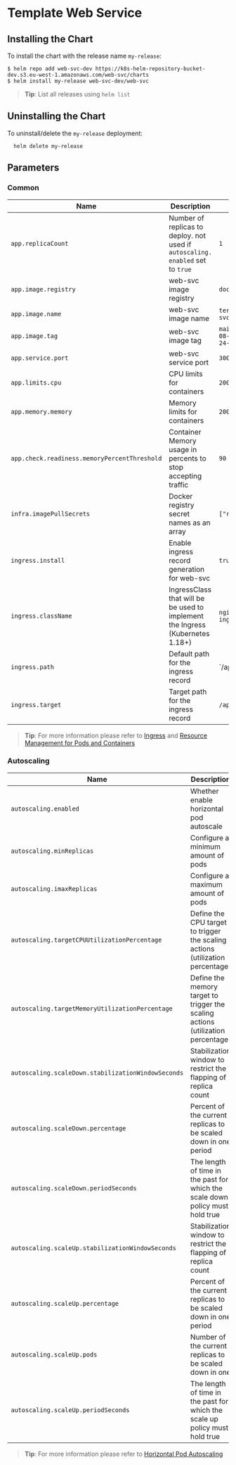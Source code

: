 <!--- app-name: web-svc -->

# Template Web Service 
## Installing the Chart

To install the chart with the release name `my-release`:
```console
$ helm repo add web-svc-dev https://k8s-helm-repository-bucket-dev.s3.eu-west-1.amazonaws.com/web-svc/charts
$ helm install my-release web-svc-dev/web-svc
```

> **Tip**: List all releases using `helm list`

## Uninstalling the Chart

To uninstall/delete the `my-release` deployment:

```console
  helm delete my-release
```

## Parameters

### Common

| Name                                         | Description                                                                    | Value               |
| -------------------------------------------- | ------------------------------------------------------------------------------ | ------------------- |
| `app.replicaCount`                           | Number of replicas to deploy. not used if `autoscaling. enabled` set to `true` | `1`                 |
| `app.image.registry`                         | web-svc image registry                                                         |  `docker.io`        |
| `app.image.name`                             | web-svc image name                                                             |  `terzey/web-svc`   |
| `app.image.tag`                              | web-svc image tag                                                              | `main-2022-08-09T18-24-17` |
| `app.service.port`                           | web-svc service port                                                           |  `3000`             |
| `app.limits.cpu`                             | CPU limits for containers                                                      |  `200m`             |
| `app.memory.memory`                          | Memory limits for containers                                                   |  `200Mi`            |
| `app.check.readiness.memoryPercentThreshold` | Container Memory usage in percents to stop accepting traffic                   |  `90`               |
| `infra.imagePullSecrets`                     | Docker registry secret names as an array                                       |  `["regcred"]`      |
| `ingress.install`                            | Enable ingress record generation for web-svc                                   |  `true`             |
| `ingress.className`                          | IngressClass that will be be used to implement the Ingress (Kubernetes 1.18+)  |  `nginx-ingress`    |
| `ingress.path`                               | Default path for the ingress record                                            |  `/api/v1(/|$)(.*)` |
| `ingress.target`                             | Target path for the ingress record                                             |  `/api/$2`          |

> **Tip**: For more information please refer to [Ingress](https://kubernetes.io/docs/concepts/services-networking/ingress/) and [Resource Management for Pods and Containers](https://kubernetes.io/docs/concepts/configuration/manage-resources-containers/)

### Autoscaling

| Name                                               | Description                                                                      | Value  |
| -------------------------------------------------- | -------------------------------------------------------------------------------- | ------ |
| `autoscaling.enabled`                              | Whether enable horizontal pod autoscale                                          | `true` |
| `autoscaling.minReplicas`                          | Configure a minimum amount of pods                                               |  `1`   |
| `autoscaling.imaxReplicas`                         | Configure a maximum amount of pods                                               |  `10`  |
| `autoscaling.targetCPUUtilizationPercentage`       | Define the CPU target to trigger the scaling actions (utilization percentage)    |  `60`  |
| `autoscaling.targetMemoryUtilizationPercentage`    | Define the memory target to trigger the scaling actions (utilization percentage) |  `75`  |
| `autoscaling.scaleDown.stabilizationWindowSeconds` | Stabilization window to restrict the flapping of replica count                   |  `300` |
| `autoscaling.scaleDown.percentage`                 | Percent of the current replicas to be scaled down in one period                  |  `100` |
| `autoscaling.scaleDown.periodSeconds`              | The length of time in the past for which the scale down policy must hold true    |  `15`  |
| `autoscaling.scaleUp.stabilizationWindowSeconds`   | Stabilization window to restrict the flapping of replica count                   |  `0`   |
| `autoscaling.scaleUp.percentage`                   | Percent of the current replicas to be scaled down in one period                  |  `50`  |
| `autoscaling.scaleUp.pods`                         | Number of the current replicas to be scaled down in one                          |  `2`   |
| `autoscaling.scaleUp.periodSeconds`                | The length of time in the past for which the scale up policy must hold true      |  `15`  |

> **Tip**: For more information please refer to [Horizontal Pod Autoscaling](https://kubernetes.io/docs/tasks/run-application/horizontal-pod-autoscale/)
